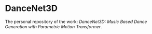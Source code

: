 # DanceNet3D
The personal repository of the work: *DanceNet3D: Music Based Dance Generation with Parametric Motion Transformer*.
